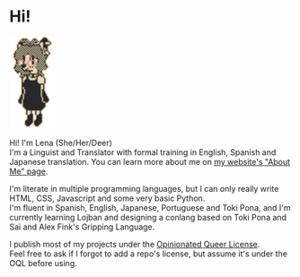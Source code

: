 # Hi!
<img src=deerpfp.gif style="width: 84px;">

Hi! I'm Lena (She/Her/Deer)<br>
I'm a Linguist and Translator with formal training in English, Spanish and Japanese translation.
You can learn more about me on [my website's "About Me" page](https://lensdeer.neocities.org/aboutme).

I'm literate in multiple programming languages, but I can only really write HTML, CSS, Javascript and some very basic Python.<br>
I'm fluent in Spanish, English, Japanese, Portuguese and Toki Pona, and I'm currently learning Lojban and designing a conlang based on Toki Pona and Sai and Alex Fink's Gripping Language.

I publish most of my projects under the [Opinionated Queer License](https://oql.avris.it/license?c=MarshDeer|http://github.com/MarshDeer).<br>
Feel free to ask if I forgot to add a repo's license, but assume it's under the OQL before using.
